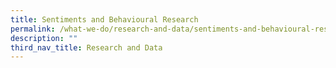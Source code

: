```yaml
---
title: Sentiments and Behavioural Research
permalink: /what-we-do/research-and-data/sentiments-and-behavioural-research/
description: ""
third_nav_title: Research and Data
---
```

